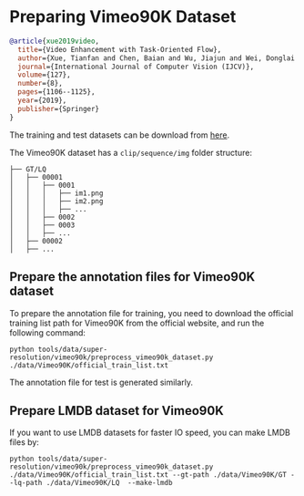 # Preparing Vimeo90K Dataset

<!-- [DATASET] -->

```bibtex
@article{xue2019video,
  title={Video Enhancement with Task-Oriented Flow},
  author={Xue, Tianfan and Chen, Baian and Wu, Jiajun and Wei, Donglai and Freeman, William T},
  journal={International Journal of Computer Vision (IJCV)},
  volume={127},
  number={8},
  pages={1106--1125},
  year={2019},
  publisher={Springer}
}
```

The training and test datasets can be download from [here](http://toflow.csail.mit.edu/).

The Vimeo90K dataset has a `clip/sequence/img` folder structure:

```text
├── GT/LQ
│   ├── 00001
│   │   ├── 0001
│   │   │   ├── im1.png
│   │   │   ├── im2.png
│   │   │   ├── ...
│   │   ├── 0002
│   │   ├── 0003
│   │   ├── ...
│   ├── 00002
│   ├── ...
```

## Prepare the annotation files for Vimeo90K dataset

To prepare the annotation file for training, you need to download the official training list path for Vimeo90K from the official website, and run the following command:

```shell
python tools/data/super-resolution/vimeo90k/preprocess_vimeo90k_dataset.py ./data/Vimeo90K/official_train_list.txt
```

The annotation file for test is generated similarly.

## Prepare LMDB dataset for Vimeo90K

If you want to use LMDB datasets for faster IO speed, you can make LMDB files by:

```shell
python tools/data/super-resolution/vimeo90k/preprocess_vimeo90k_dataset.py ./data/Vimeo90K/official_train_list.txt --gt-path ./data/Vimeo90K/GT --lq-path ./data/Vimeo90K/LQ  --make-lmdb
```
